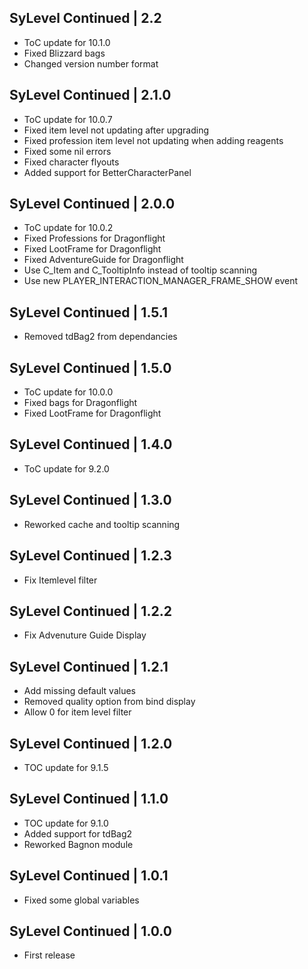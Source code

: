 SyLevel Continued | 2.2
-----------------------
- ToC update for 10.1.0
- Fixed Blizzard bags
- Changed version number format

SyLevel Continued | 2.1.0
-------------------------
- ToC update for 10.0.7
- Fixed item level not updating after upgrading
- Fixed profession item level not updating when adding reagents
- Fixed some nil errors
- Fixed character flyouts
- Added support for BetterCharacterPanel

SyLevel Continued | 2.0.0
-------------------------
- ToC update for 10.0.2
- Fixed Professions for Dragonflight
- Fixed LootFrame for Dragonflight
- Fixed AdventureGuide for Dragonflight
- Use C_Item and C_TooltipInfo instead of tooltip scanning
- Use new PLAYER_INTERACTION_MANAGER_FRAME_SHOW event

SyLevel Continued | 1.5.1
-------------------------
- Removed tdBag2 from dependancies

SyLevel Continued | 1.5.0
-------------------------
- ToC update for 10.0.0
- Fixed bags for Dragonflight
- Fixed LootFrame for Dragonflight

SyLevel Continued | 1.4.0
-------------------------
- ToC update for 9.2.0

SyLevel Continued | 1.3.0
-------------------------
- Reworked cache and tooltip scanning

SyLevel Continued | 1.2.3
-------------------------
- Fix Itemlevel filter

SyLevel Continued | 1.2.2
-------------------------
- Fix Advenuture Guide Display

SyLevel Continued | 1.2.1
-------------------------
- Add missing default values
- Removed quality option from bind display
- Allow 0 for item level filter

SyLevel Continued | 1.2.0
-------------------------
- TOC update for 9.1.5

SyLevel Continued | 1.1.0
-------------------------
- TOC update for 9.1.0
- Added support for tdBag2
- Reworked Bagnon module

SyLevel Continued | 1.0.1
-------------------------
- Fixed some global variables

SyLevel Continued | 1.0.0
-------------------------
- First release

